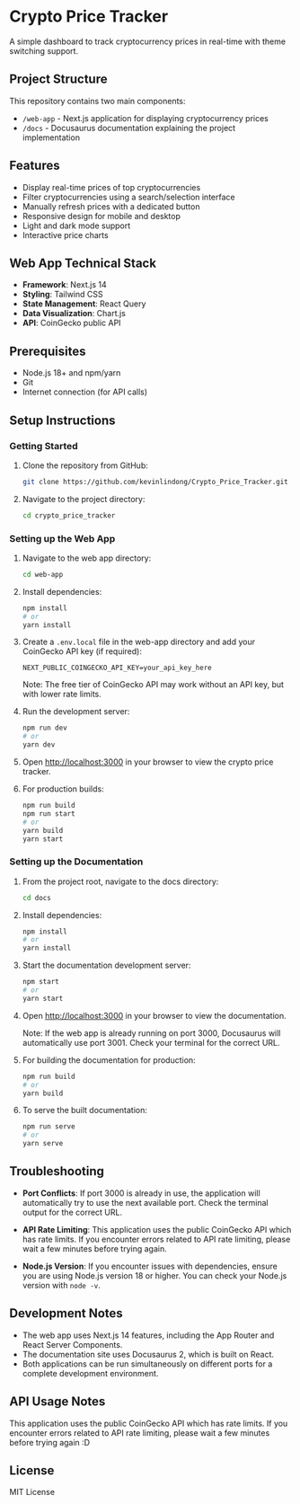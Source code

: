 # Crypto Price Tracker

A simple dashboard to track cryptocurrency prices in real-time with theme switching support.

## Project Structure

This repository contains two main components:

- `/web-app` - Next.js application for displaying cryptocurrency prices
- `/docs` - Docusaurus documentation explaining the project implementation

## Features

- Display real-time prices of top cryptocurrencies
- Filter cryptocurrencies using a search/selection interface
- Manually refresh prices with a dedicated button
- Responsive design for mobile and desktop
- Light and dark mode support
- Interactive price charts

## Web App Technical Stack

- **Framework**: Next.js 14
- **Styling**: Tailwind CSS
- **State Management**: React Query
- **Data Visualization**: Chart.js
- **API**: CoinGecko public API

## Prerequisites

- Node.js 18+ and npm/yarn
- Git
- Internet connection (for API calls)

## Setup Instructions

### Getting Started

1. Clone the repository from GitHub:
   ```bash
   git clone https://github.com/kevinlindong/Crypto_Price_Tracker.git
   ```

2. Navigate to the project directory:
   ```bash
   cd crypto_price_tracker
   ```

### Setting up the Web App

1. Navigate to the web app directory:
   ```bash
   cd web-app
   ```

2. Install dependencies:
   ```bash
   npm install
   # or
   yarn install
   ```

3. Create a `.env.local` file in the web-app directory and add your CoinGecko API key (if required):
   ```
   NEXT_PUBLIC_COINGECKO_API_KEY=your_api_key_here
   ```
   Note: The free tier of CoinGecko API may work without an API key, but with lower rate limits.

4. Run the development server:
   ```bash
   npm run dev
   # or
   yarn dev
   ```

5. Open [http://localhost:3000](http://localhost:3000) in your browser to view the crypto price tracker.

6. For production builds:
   ```bash
   npm run build
   npm run start
   # or
   yarn build
   yarn start
   ```

### Setting up the Documentation

1. From the project root, navigate to the docs directory:
   ```bash
   cd docs
   ```

2. Install dependencies:
   ```bash
   npm install
   # or
   yarn install
   ```

3. Start the documentation development server:
   ```bash
   npm start
   # or
   yarn start
   ```

4. Open [http://localhost:3000](http://localhost:3000) in your browser to view the documentation.

   Note: If the web app is already running on port 3000, Docusaurus will automatically use port 3001. Check your terminal for the correct URL.

5. For building the documentation for production:
   ```bash
   npm run build
   # or
   yarn build
   ```

6. To serve the built documentation:
   ```bash
   npm run serve
   # or
   yarn serve
   ```

## Troubleshooting

- **Port Conflicts**: If port 3000 is already in use, the application will automatically try to use the next available port. Check the terminal output for the correct URL.

- **API Rate Limiting**: This application uses the public CoinGecko API which has rate limits. If you encounter errors related to API rate limiting, please wait a few minutes before trying again.

- **Node.js Version**: If you encounter issues with dependencies, ensure you are using Node.js version 18 or higher. You can check your Node.js version with `node -v`.

## Development Notes

- The web app uses Next.js 14 features, including the App Router and React Server Components.
- The documentation site uses Docusaurus 2, which is built on React.
- Both applications can be run simultaneously on different ports for a complete development environment.

## API Usage Notes

This application uses the public CoinGecko API which has rate limits. If you encounter errors related to API rate limiting, please wait a few minutes before trying again :D

## License

MIT License
